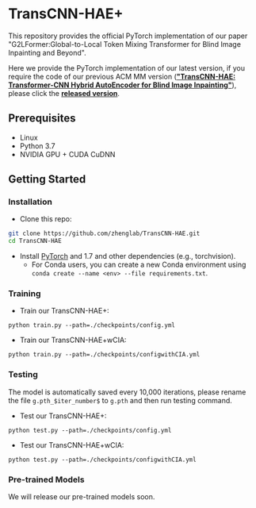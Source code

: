 # TransCNN-HAE+

This repository provides the official PyTorch implementation of our paper "G2LFormer:Global-to-Local Token Mixing Transformer for Blind Image Inpainting and Beyond".

Here we provide the PyTorch implementation of our latest version, if you require the code of our previous ACM MM version (**["TransCNN-HAE: Transformer-CNN Hybrid AutoEncoder for Blind Image Inpainting"](https://dl.acm.org/doi/pdf/10.1145/3503161.3547848)**), please click the **[released version](https://github.com/zhenglab/TransCNN-HAE/releases/tag/v1.0)**.

## Prerequisites

- Linux
- Python 3.7
- NVIDIA GPU + CUDA CuDNN

## Getting Started


### Installation

- Clone this repo:
```bash
git clone https://github.com/zhenglab/TransCNN-HAE.git
cd TransCNN-HAE
```

- Install [PyTorch](http://pytorch.org) and 1.7 and other dependencies (e.g., torchvision).
  - For Conda users, you can create a new Conda environment using `conda create --name <env> --file requirements.txt`.

### Training

- Train our TransCNN-HAE+:

```
python train.py --path=./checkpoints/config.yml
```

- Train our TransCNN-HAE+wCIA:

```
python train.py --path=./checkpoints/configwithCIA.yml
```

### Testing

The model is automatically saved every 10,000 iterations, please rename the file `g.pth_$iter_number$` to `g.pth` and then run testing command.

- Test our TransCNN-HAE+:

```
python test.py --path=./checkpoints/config.yml
```

- Test our TransCNN-HAE+wCIA:

```
python test.py --path=./checkpoints/configwithCIA.yml
```

### Pre-trained Models

We will release our pre-trained models soon.